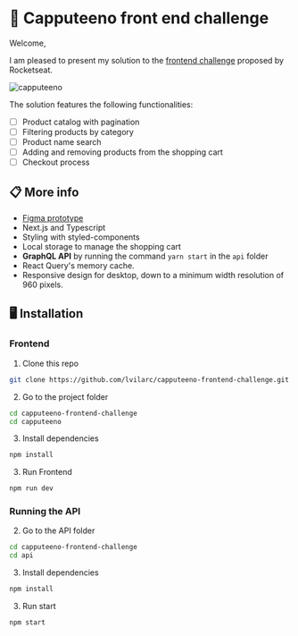 # 🚀 Capputeeno front end challenge

Welcome,

I am pleased to present my solution to the [frontend challenge](https://github.com/Rocketseat/frontend-challenge) proposed by Rocketseat.

![capputeeno](https://github.com/lvilarc/capputeeno-frontend-challenge/assets/73657485/e96720d5-18a6-4569-bbde-edc03e14562e)

The solution features the following functionalities:
- [ ] Product catalog with pagination
- [ ] Filtering products by category
- [ ] Product name search
- [ ] Adding and removing products from the shopping cart
- [ ] Checkout process

## 📋 More info

- [Figma prototype](https://www.figma.com/file/rET9F2CeUEJdiVN7JRu993/E-commerce---capputeeno?node-id=680%3A6449)
- Next.js and Typescript
- Styling with styled-components
- Local storage to manage the shopping cart
- **GraphQL API** by running the command `yarn start` in the `api` folder
- React Query's memory cache.
- Responsive design for desktop, down to a minimum width resolution of 960 pixels.

## 🖥️ Installation

### Frontend

1. Clone this repo
```bash
git clone https://github.com/lvilarc/capputeeno-frontend-challenge.git
```

2. Go to the project folder
```bash
cd capputeeno-frontend-challenge
cd capputeeno
```

3. Install dependencies
```bash
npm install
```

3. Run Frontend
```bash
npm run dev
```

### Running the API


2. Go to the API folder

```bash
cd capputeeno-frontend-challenge
cd api
```

3. Install dependencies
```bash
npm install
```

3. Run start
```bash
npm start
```
